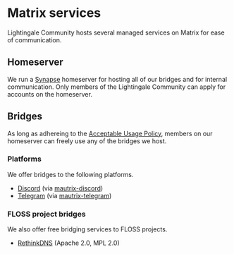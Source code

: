 # Matrix services
Lightingale Community hosts several managed services on Matrix for ease of communication.

## Homeserver
We run a [Synapse](https://github.com/matrix-org/synapse) homeserver for hosting all of our bridges and for internal communication. Only members of the Lightingale Community can apply for accounts on the homeserver.

## Bridges
As long as adhereing to the [Acceptable Usage Policy](/ltgc/aup.html), members on our homeserver can freely use any of the bridges we host.

### Platforms
We offer bridges to the following platforms.

* [Discord](https://discord.com) (via [mautrix-discord](https://github.com/mautrix/discord))
* [Telegram](https://telegram.org) (via [mautrix-telegram](https://github.com/mautrix/telegram))

### FLOSS project bridges
We also offer free bridging services to FLOSS projects.

* [RethinkDNS](https://rethinkdns.com) (Apache 2.0, MPL 2.0)